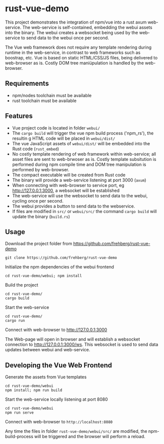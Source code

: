 # rust-vue-demo

This project demonstrates the integration of npm/vue into a rust axum web-service. The web-service is self-contained, embedding the webui assets into the binary. The webui creates a websocket being used by the web-service to send data to the webui once per second.

The Vue web framework does not require any template rendering during runtime in the web-service, in contrast to web frameworks such as boostrap, etc. Vue is based on static HTML/CSS/JS files, being delivered to web-browser as is. Costly DOM tree maniüpulation is handled by the web-browser.

## Requirements
* npm/nodes toolchain must be available
* rust toolchain must be available

## Features
* Vue project code is located in folder `webui/`
* The `cargo build` will trigger the vue npm build process ('npm_rs'), the resultin g HTML code will be placed in `webui/dist/`
* The vue JavaScript assets of `webui/dist/` will be embedded into the Rust code (`rust_embed`)
* No costly template rendering of web framework within web-service; all asset files are sent to web-brwoser as is. Costly template subsitution is performed during npm compile time and DOM tree manipulation is performed by web-browser.
* The compact executable will be created from Rust code
* The binary will provide a web-service listening at port 3000 (`axum`)
* When connecting with web-browser to service port, eg http://127.0.0.1:3000, a websocket will be established
* The web-service will use the websocket to send data to the webui, cycling once per second.
* The webui provides a button to send data to the webservice.
* If files are modified in `src/` or `webui/src/` the command `cargo build` will update the binary (`build.rs`)


## Usage

Download the project folder from https://github.com/frehberg/rust-vue-demo
```
git clone https://github.com/frehberg/rust-vue-demo
```

Initialize the npm dependencies of the webui frontend
```
cd rust-vue-demo/webui; npm install
```

Build the project
```shell
cd rust-vue-demo/
cargo build
```

Start the web-service
```shell
cd rust-vue-demo/
cargo run
```

Connect with web-browser to http://127.0.0.1:3000

The Web-page will open in browser and will establish a websocket connection to http://127.0.0.1:3000/ws. This websocket is used to send data updates between webui and web-service.


## Developing the Vue Web Frontend

Generate the assets from Vue templates
```shell
cd rust-vue-demo/webui
npm install; npm run build
```
Start the web-service locally listening at port 8080
```shell
cd rust-vue-demo/webui
npm run serve
```

Connect with web-browser to `http://localhost:8080`

Any time the files in folder `rust-vue-demo/webui/src/` are modified, the npm-build-process will be triggered and the browser will perform a reload.



